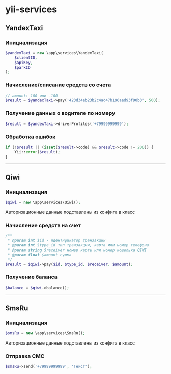 # yii-services

## YandexTaxi
### Инициализация
```php
$yandexTaxi = new \app\services\YandexTaxi(
    $clientID,
    $apiKey,
    $parkID
);
```

###  Начисление/списание средств со счета
```php
// amount: 100 или -100
$result = $yandexTaxi->pay('423d34eb23b2c4ad47b196aad93f90b3', 500);
```

### Получение данных о водителе по номеру
```php
$result = $yandexTaxi->driverProfiles('+79999999999');
```

### Обработка ошибок
```php
if (!$result || (isset($result->code) && $result->code != 200)) {
    Yii::error($result);
}
```

---

## Qiwi
### Инициализация
```php
$qiwi = new \app\services\Qiwi();
```
Авторизационные данные подставлены из конфига в класс

###  Начисление средств на счет
```php
/**
 * @param int $id - идентификатор транзакции
 * @param int $type_id тип транзакции, карта или номер телефона
 * @param string $receiver номер карты или номер кошелька QIWI
 * @param float $amount сумма
 */
$result = $qiwi->pay($id, $type_id, $receiver, $amount);
```

###  Получение баланса
```php
$balance = $qiwi->balance();
```

---

## SmsRu
### Инициализация
```php
$smsRu = new \app\services\SmsRu();
```
Авторизационные данные подставлены из конфига в класс

### Отправка СМС
```php
$smsRu->send('+79999999999', 'Текст');
```
